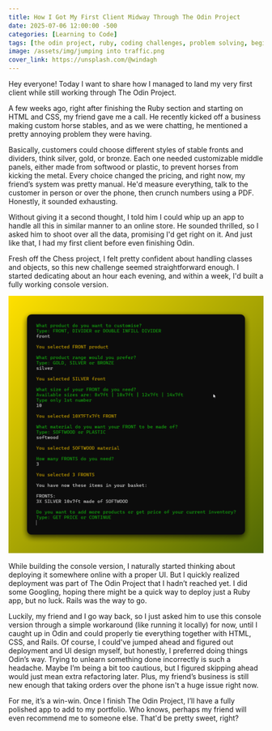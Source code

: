 ```yaml
---
title: How I Got My First Client Midway Through The Odin Project
date: 2025-07-06 12:00:00 -500
categories: [Learning to Code]
tags: [the odin project, ruby, coding challenges, problem solving, beginner programmer, coding motivation]     # TAG names should always be lowercase
image: /assets/img/jumping into traffic.png
cover_link: https://unsplash.com/@windagh
---
```


Hey everyone! Today I want to share how I managed to land my very first client while still working through The Odin Project.

A few weeks ago, right after finishing the Ruby section and starting on HTML and CSS, my friend gave me a call. He recently kicked off a business making custom horse stables, and as we were chatting, he mentioned a pretty annoying problem they were having.

Basically, customers could choose different styles of stable fronts and dividers, think silver, gold, or bronze. Each one needed customizable middle panels, either made from softwood or plastic, to prevent horses from kicking the metal. Every choice changed the pricing, and right now, my friend’s system was pretty manual. He'd measure everything, talk to the customer in person or over the phone, then crunch numbers using a PDF. Honestly, it sounded exhausting.

Without giving it a second thought, I told him I could whip up an app to handle all this in similar manner to an online store. He sounded thrilled, so I asked him to shoot over all the data, promising I'd get right on it. And just like that, I had my first client before even finishing Odin.

Fresh off the Chess project, I felt pretty confident about handling classes and objects, so this new challenge seemed straightforward enough. I started dedicating about an hour each evening, and within a week, I'd built a fully working console version.

![Console Screenshot](/assets/img/how%20i%20got%20my%20first%20client%20midway%20through%20the%20odin%20project/project%20in%20console.png)

While building the console version, I naturally started thinking about deploying it somewhere online with a proper UI. But I quickly realized deployment was part of The Odin Project that I hadn’t reached yet. I did some Googling, hoping there might be a quick way to deploy just a Ruby app, but no luck. Rails was the way to go.

Luckily, my friend and I go way back, so I just asked him to use this console version through a simple workaround (like running it locally) for now, until I caught up in Odin and could properly tie everything together with HTML, CSS, and Rails. Of course, I could've jumped ahead and figured out deployment and UI design myself, but honestly, I preferred doing things Odin’s way. Trying to unlearn something done incorrectly is such a headache. Maybe I’m being a bit too cautious, but I figured skipping ahead would just mean extra refactoring later. Plus, my friend’s business is still new enough that taking orders over the phone isn't a huge issue right now.

For me, it’s a win-win. Once I finish The Odin Project, I’ll have a fully polished app to add to my portfolio. Who knows, perhaps my friend will even recommend me to someone else. That'd be pretty sweet, right?
